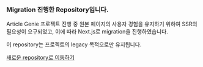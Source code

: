 ### Migration 진행한 Repository입니다.

Article Genie 프로젝트 진행 중 원본 페이지의 사용자 경험을 유지하기 위하여 SSR의 필요성이 요구되었고, 이에 따라 Next.js로 migration을 진행하였습니다. 

이 repository는 프로젝트의 legacy 목적으로만 유지됩니다.

[새로운 repository로 이동하기](https://github.com/VACO-RYNO/article-genie-nextjs)
